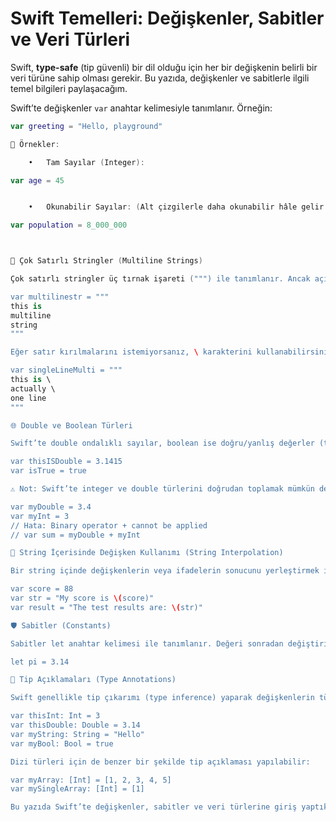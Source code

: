 # Swift Temelleri: Değişkenler, Sabitler ve Veri Türleri

Swift, **type-safe** (tip güvenli) bir dil olduğu için her bir değişkenin belirli bir veri türüne sahip olması gerekir. Bu yazıda, değişkenler ve sabitlerle ilgili temel bilgileri paylaşacağım.

Swift’te değişkenler `var` anahtar kelimesiyle tanımlanır. Örneğin:  
```swift
var greeting = "Hello, playground"

🎯 Örnekler:

	•	Tam Sayılar (Integer):

var age = 45


	•	Okunabilir Sayılar: (Alt çizgilerle daha okunabilir hâle gelir.)

var population = 8_000_000



📜 Çok Satırlı Stringler (Multiline Strings)

Çok satırlı stringler üç tırnak işareti (""") ile tanımlanır. Ancak açılış ve kapanış tırnakları kendi satırlarında olmalıdır:

var multilinestr = """
this is
multiline
string
"""

Eğer satır kırılmalarını istemiyorsanız, \ karakterini kullanabilirsiniz:

var singleLineMulti = """
this is \
actually \
one line
"""

🌐 Double ve Boolean Türleri

Swift’te double ondalıklı sayılar, boolean ise doğru/yanlış değerler (true veya false) için kullanılır:

var thisISDouble = 3.1415
var isTrue = true

⚠️ Not: Swift’te integer ve double türlerini doğrudan toplamak mümkün değildir:

var myDouble = 3.4
var myInt = 3
// Hata: Binary operator + cannot be applied
// var sum = myDouble + myInt

💬 String İçerisinde Değişken Kullanımı (String Interpolation)

Bir string içinde değişkenlerin veya ifadelerin sonucunu yerleştirmek için \(değişken) kullanılır:

var score = 88
var str = "My score is \(score)"
var result = "The test results are: \(str)"

🛡️ Sabitler (Constants)

Sabitler let anahtar kelimesi ile tanımlanır. Değeri sonradan değiştirilemez:

let pi = 3.14

📝 Tip Açıklamaları (Type Annotations)

Swift genellikle tip çıkarımı (type inference) yaparak değişkenlerin türünü otomatik belirler. Ancak türü açıkça belirtmek de mümkündür:

var thisInt: Int = 3
var thisDouble: Double = 3.14
var myString: String = "Hello"
var myBool: Bool = true

Dizi türleri için de benzer bir şekilde tip açıklaması yapılabilir:

var myArray: [Int] = [1, 2, 3, 4, 5]
var mySingleArray: [Int] = [1]

Bu yazıda Swift’te değişkenler, sabitler ve veri türlerine giriş yaptık. Gelecekte daha derin konularla devam edeceğiz. Takipte kalın! 🚀

